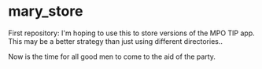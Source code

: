 mary_store
==========

First repository: 
I'm hoping to use this to store versions of the MPO TIP app.
This may be a better strategy than just using different directories..

Now is the time for all good men to come to the aid of the party. 
